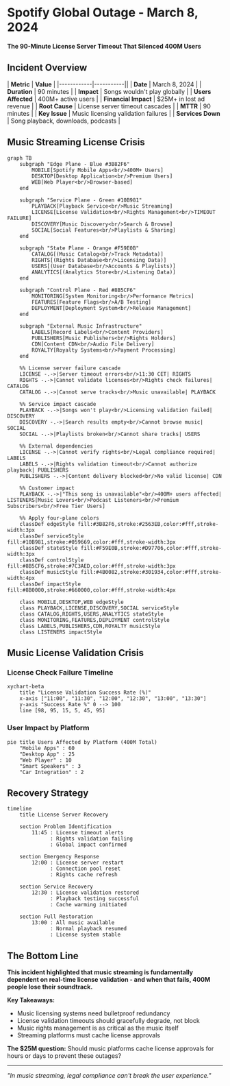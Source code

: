# Spotify Global Outage - March 8, 2024

**The 90-Minute License Server Timeout That Silenced 400M Users**

## Incident Overview

| **Metric** | **Value** |
|------------|-----------||
| **Date** | March 8, 2024 |
| **Duration** | 90 minutes |
| **Impact** | Songs wouldn't play globally |
| **Users Affected** | 400M+ active users |
| **Financial Impact** | $25M+ in lost ad revenue |
| **Root Cause** | License server timeout cascades |
| **MTTR** | 90 minutes |
| **Key Issue** | Music licensing validation failures |
| **Services Down** | Song playback, downloads, podcasts |

## Music Streaming License Crisis

```mermaid
graph TB
    subgraph "Edge Plane - Blue #3B82F6"
        MOBILE[Spotify Mobile Apps<br/>400M+ Users]
        DESKTOP[Desktop Application<br/>Premium Users]
        WEB[Web Player<br/>Browser-based]
    end

    subgraph "Service Plane - Green #10B981"
        PLAYBACK[Playback Service<br/>Music Streaming]
        LICENSE[License Validation<br/>Rights Management<br/>TIMEOUT FAILURE]
        DISCOVERY[Music Discovery<br/>Search & Browse]
        SOCIAL[Social Features<br/>Playlists & Sharing]
    end

    subgraph "State Plane - Orange #F59E0B"
        CATALOG[(Music Catalog<br/>Track Metadata)]
        RIGHTS[(Rights Database<br/>Licensing Data)]
        USERS[(User Database<br/>Accounts & Playlists)]
        ANALYTICS[(Analytics Store<br/>Listening Data)]
    end

    subgraph "Control Plane - Red #8B5CF6"
        MONITORING[System Monitoring<br/>Performance Metrics]
        FEATURES[Feature Flags<br/>A/B Testing]
        DEPLOYMENT[Deployment System<br/>Release Management]
    end

    subgraph "External Music Infrastructure"
        LABELS[Record Labels<br/>Content Providers]
        PUBLISHERS[Music Publishers<br/>Rights Holders]
        CDN[Content CDN<br/>Audio File Delivery]
        ROYALTY[Royalty Systems<br/>Payment Processing]
    end

    %% License server failure cascade
    LICENSE -.->|Server timeout errors<br/>11:30 CET| RIGHTS
    RIGHTS -.->|Cannot validate licenses<br/>Rights check failures| CATALOG
    CATALOG -.->|Cannot serve tracks<br/>Music unavailable| PLAYBACK

    %% Service impact cascade
    PLAYBACK -.->|Songs won't play<br/>Licensing validation failed| DISCOVERY
    DISCOVERY -.->|Search results empty<br/>Cannot browse music| SOCIAL
    SOCIAL -.->|Playlists broken<br/>Cannot share tracks| USERS

    %% External dependencies
    LICENSE -.->|Cannot verify rights<br/>Legal compliance required| LABELS
    LABELS -.->|Rights validation timeout<br/>Cannot authorize playback| PUBLISHERS
    PUBLISHERS -.->|Content delivery blocked<br/>No valid license| CDN

    %% Customer impact
    PLAYBACK -.->|"This song is unavailable"<br/>400M+ users affected| LISTENERS[Music Lovers<br/>Podcast Listeners<br/>Premium Subscribers<br/>Free Tier Users]

    %% Apply four-plane colors
    classDef edgeStyle fill:#3B82F6,stroke:#2563EB,color:#fff,stroke-width:3px
    classDef serviceStyle fill:#10B981,stroke:#059669,color:#fff,stroke-width:3px
    classDef stateStyle fill:#F59E0B,stroke:#D97706,color:#fff,stroke-width:3px
    classDef controlStyle fill:#8B5CF6,stroke:#7C3AED,color:#fff,stroke-width:3px
    classDef musicStyle fill:#4B0082,stroke:#301934,color:#fff,stroke-width:4px
    classDef impactStyle fill:#8B0000,stroke:#660000,color:#fff,stroke-width:4px

    class MOBILE,DESKTOP,WEB edgeStyle
    class PLAYBACK,LICENSE,DISCOVERY,SOCIAL serviceStyle
    class CATALOG,RIGHTS,USERS,ANALYTICS stateStyle
    class MONITORING,FEATURES,DEPLOYMENT controlStyle
    class LABELS,PUBLISHERS,CDN,ROYALTY musicStyle
    class LISTENERS impactStyle
```

## Music License Validation Crisis

### License Check Failure Timeline

```mermaid
xychart-beta
    title "License Validation Success Rate (%)"
    x-axis ["11:00", "11:30", "12:00", "12:30", "13:00", "13:30"]
    y-axis "Success Rate %" 0 --> 100
    line [98, 95, 15, 5, 45, 95]
```

### User Impact by Platform

```mermaid
pie title Users Affected by Platform (400M Total)
    "Mobile Apps" : 60
    "Desktop App" : 25
    "Web Player" : 10
    "Smart Speakers" : 3
    "Car Integration" : 2
```

## Recovery Strategy

```mermaid
timeline
    title License Server Recovery

    section Problem Identification
        11:45 : License timeout alerts
              : Rights validation failing
              : Global impact confirmed

    section Emergency Response
        12:00 : License server restart
              : Connection pool reset
              : Rights cache refresh

    section Service Recovery
        12:30 : License validation restored
              : Playback testing successful
              : Cache warming initiated

    section Full Restoration
        13:00 : All music available
              : Normal playback resumed
              : License system stable
```

## The Bottom Line

**This incident highlighted that music streaming is fundamentally dependent on real-time license validation - and when that fails, 400M people lose their soundtrack.**

**Key Takeaways:**
- Music licensing systems need bulletproof redundancy
- License validation timeouts should gracefully degrade, not block
- Music rights management is as critical as the music itself
- Streaming platforms must cache license approvals

**The $25M question:** Should music platforms cache license approvals for hours or days to prevent these outages?

---

*"In music streaming, legal compliance can't break the user experience."*